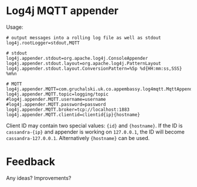 # Log4j MQTT appender

Usage:

    # output messages into a rolling log file as well as stdout
    log4j.rootLogger=stdout,MQTT
    
    # stdout
    log4j.appender.stdout=org.apache.log4j.ConsoleAppender
    log4j.appender.stdout.layout=org.apache.log4j.PatternLayout
    log4j.appender.stdout.layout.ConversionPattern=%5p %d{HH:mm:ss,SSS} %m%n
    
    # MQTT
    log4j.appender.MQTT=com.gruchalski.uk.co.appembassy.log4mqtt.MqttAppender
    log4j.appender.MQTT.topic=logging/topic
    #log4j.appender.MQTT.username=username
    #log4j.appender.MQTT.password=password
    log4j.appender.MQTT.broker=tcp://localhost:1883
    log4j.appender.MQTT.clientid=clientid{ip}{hostname}

Client ID may contain two special values: `{id}` and `{hostname}`. If the ID is `cassandra-{ip}` and appender is working on `127.0.0.1`, the ID will become `cassandra-127.0.0.1`. Alternatively `{hostname}` can be used.

# Feedback

Any ideas? Improvements?